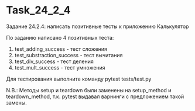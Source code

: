 # Task_24_2_4
Задание 24.2.4: написать позитивные тесты к приложению Калькулятор

По заданию написано 4 позитивных теста:
1. test_adding_success - тест сложения
2. test_substraction_success - тест вычитания
3. test_div_success - тест деления
4. test_mult_success - тест умножения

Для тестирования выполните команду pytest tests/test.py

N.B.: Методы setup и teardown были заменены на setup_method и teardown_method, т.к. pytest выдавал варнинги с предложением такой замены.
